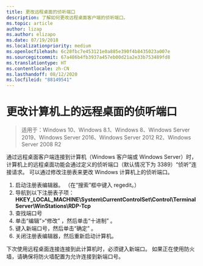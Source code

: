 ```yaml
---
title: 更改远程桌面的侦听端口
description: 了解如何更改远程桌面客户端的侦听端口。
ms.topic: article
author: lizap
ms.author: elizapo
ms.date: 07/19/2018
ms.localizationpriority: medium
ms.openlocfilehash: 6c28fbc7e453121e0a885e390f4b8435023a007e
ms.sourcegitcommit: 67a486b4fb3937a457eb00d21a2e33b753489fd8
ms.translationtype: HT
ms.contentlocale: zh-CN
ms.lasthandoff: 08/12/2020
ms.locfileid: "88149541"
---
```

# <a name="change-the-listening-port-for-remote-desktop-on-your-computer"></a>更改计算机上的远程桌面的侦听端口

>适用于：Windows 10、Windows 8.1、Windows 8、Windows Server 2019、Windows Server 2016、Windows Server 2012 R2、Windows Server 2008 R2

通过远程桌面客户端连接到计算机（Windows 客户端或 Windows Server）时，计算机上的远程桌面功能会通过定义的侦听端口（默认情况下为 3389）“侦听”连接请求。 可以通过修改注册表来更改 Windows 计算机上的侦听端口。

1. 启动注册表编辑器。 （在“搜索”框中键入 regedit。）
2. 导航到以下注册表子项：**HKEY_LOCAL_MACHINE\System\CurrentControlSet\Control\Terminal Server\WinStations\RDP-Tcp**
3. 查找端口号
4. 单击“编辑”>“修改”  ，然后单击“十进制”  。
5. 键入新端口号，然后单击“确定”  。 
6. 关闭注册表编辑器，然后重新启动计算机。

下次使用远程桌面连接连接到此计算机时，必须键入新端口。 如果正在使用防火墙，请确保将防火墙配置为允许连接到新端口号。
